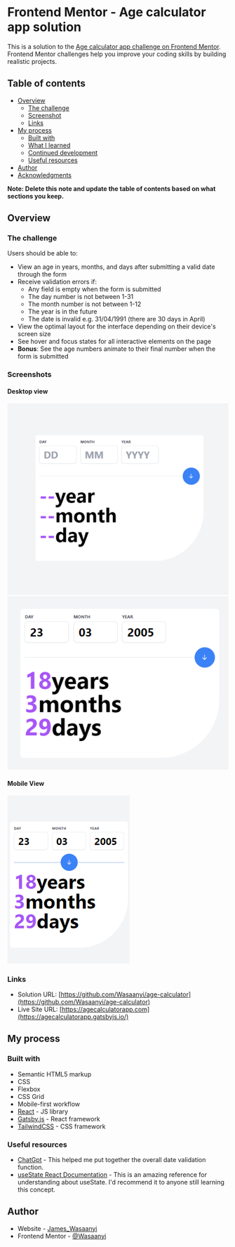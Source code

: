 # Frontend Mentor - Age calculator app solution

This is a solution to the [Age calculator app challenge on Frontend Mentor](https://www.frontendmentor.io/challenges/age-calculator-app-dF9DFFpj-Q). Frontend Mentor challenges help you improve your coding skills by building realistic projects.

## Table of contents

- [Overview](#overview)
    - [The challenge](#the-challenge)
    - [Screenshot](#screenshot)
    - [Links](#links)
- [My process](#my-process)
    - [Built with](#built-with)
    - [What I learned](#what-i-learned)
    - [Continued development](#continued-development)
    - [Useful resources](#useful-resources)
- [Author](#author)
- [Acknowledgments](#acknowledgments)

**Note: Delete this note and update the table of contents based on what sections you keep.**

## Overview

### The challenge

Users should be able to:

- View an age in years, months, and days after submitting a valid date through the form
- Receive validation errors if:
    - Any field is empty when the form is submitted
    - The day number is not between 1-31
    - The month number is not between 1-12
    - The year is in the future
    - The date is invalid e.g. 31/04/1991 (there are 30 days in April)
- View the optimal layout for the interface depending on their device's screen size
- See hover and focus states for all interactive elements on the page
- **Bonus**: See the age numbers animate to their final number when the form is submitted

### Screenshots

#### Desktop view
![](./src/images/age-calculator-app.png)
![](./src/images/age-calculator-result.png)

#### Mobile View
![](./src/images/age-calculator-mobile.png)

### Links

- Solution URL: [https://github.com/Wasaanyi/age-calculator](https://github.com/Wasaanyi/age-calculator)
- Live Site URL: [https://agecalculatorapp.com](https://agecalculatorapp.gatsbyjs.io/)

## My process

### Built with

- Semantic HTML5 markup
- CSS 
- Flexbox
- CSS Grid
- Mobile-first workflow
- [React](https://reactjs.org/) - JS library
- [Gatsby.js](https://www.gatsbyjs.com/) - React framework
- [TailwindCSS](https://tailwindcss.com/) - CSS framework


### Useful resources

- [ChatGpt](https://chat.openai.com/) - This helped me put together the overall date validation function.
- [useState React Documentation](https://react.dev/reference/react/useState) - This is an amazing reference for understanding about useState. I'd recommend it to anyone still learning this concept.

## Author

- Website - [James_Wasaanyi](https://www.linkedin.com/in/jameswasaanyi)
- Frontend Mentor - [@Wasaanyi](https://www.frontendmentor.io/profile/wasaanyi)

